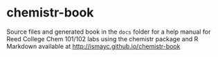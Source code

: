 # chemistr-book
Source files and generated book in the `docs` folder for a help manual for Reed College Chem 101/102 labs using the chemistr package and R Markdown available at http://ismayc.github.io/chemistr-book
